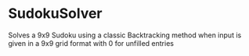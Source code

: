 # SudokuSolver
Solves a 9x9 Sudoku using a classic Backtracking method when input is given in a 9x9 grid format with 0 for unfilled entries

